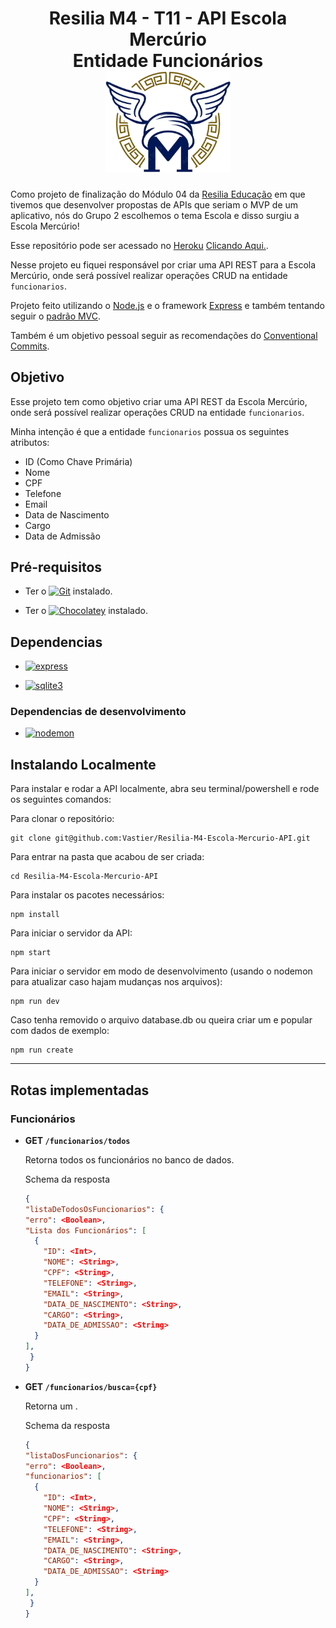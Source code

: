 <!-- markdownlint-disable MD033 -->
# <center> Resilia M4 - T11 - API Escola Mercúrio <br> Entidade Funcionários <br> <img src="./src/assets/escola-mercurio-logo.png" alt="Logo da Escola Mercúrio" width="200px"></center>

Como projeto de finalização do Módulo 04 da [Resilia Educação](https://www.resilia.com.br/) em que tivemos que desenvolver propostas de APIs que seriam o MVP de um aplicativo, nós do Grupo 2 escolhemos o tema Escola e disso surgiu a Escola Mercúrio!

Esse repositório pode ser acessado no [Heroku](https://www.heroku.com) [Clicando Aqui.](https://resilia-m4-escola-mercurio-api.herokuapp.com/).

Nesse projeto eu fiquei responsável por criar uma API REST para a Escola Mercúrio, onde será possível realizar operações CRUD na entidade `funcionarios`.

Projeto feito utilizando o [Node.js](https://nodejs.org/) e o framework [Express](https://expressjs.com/) e também tentando seguir o [padrão MVC](https://pt.wikipedia.org/wiki/MVC).

Também é um objetivo pessoal seguir as recomendações do [Conventional Commits](https://www.conventionalcommits.org/pt-br/v1.0.0/).

## Objetivo

Esse projeto tem como objetivo criar uma API REST da Escola Mercúrio, onde será possível realizar operações CRUD na entidade `funcionarios`.

Minha intenção é que a entidade `funcionarios` possua os seguintes atributos:

- ID (Como Chave Primária)
- Nome
- CPF
- Telefone
- Email
- Data de Nascimento
- Cargo
- Data de Admissão

## Pré-requisitos

- Ter o [![Git](https://img.shields.io/chocolatey/v/git.svg?label=Git&logo=git&style=flat)](https://git-scm.com/downloads) instalado.

- Ter o [![Chocolatey](https://img.shields.io/chocolatey/v/nodejs-lts.svg?label=Node&logo=Nodedotjs&style=flat)](https://nodejs.org/pt-br/download/) instalado.

## Dependencias

- [![express](https://img.shields.io/github/package-json/dependency-version/vastier/Resilia-M4-Escola-Mercurio-API/express?logo=express)](https://www.npmjs.org/package/express)

- [![sqlite3](https://img.shields.io/github/package-json/dependency-version/vastier/Resilia-M4-Escola-Mercurio-API/sqlite3?logo=sqlite)](https://www.npmjs.org/package/sqlite3)

### Dependencias de desenvolvimento

- [![nodemon](https://img.shields.io/github/package-json/dependency-version/vastier/Resilia-M4-Escola-Mercurio-API/dev/nodemon?logo=nodemon)](https://www.npmjs.org/package/nodemon)

## Instalando Localmente

Para instalar e rodar a API localmente, abra seu terminal/powershell e rode os seguintes comandos:

Para clonar o repositório:

```pwsh
git clone git@github.com:Vastier/Resilia-M4-Escola-Mercurio-API.git
```

Para entrar na pasta que acabou de ser criada:

```pwsh
cd Resilia-M4-Escola-Mercurio-API
```

Para instalar os pacotes necessários:

```node
npm install
```

Para iniciar o servidor da API:

```node
npm start
```

Para iniciar o servidor em modo de desenvolvimento (usando o nodemon para atualizar caso hajam mudanças nos arquivos):

```node
npm run dev
```

Caso tenha removido o arquivo database.db ou queira criar um e popular com dados de exemplo:

```node
npm run create
```

---

## Rotas implementadas

### Funcionários

- **GET `/funcionarios/todos`**

    Retorna todos os funcionários no banco de dados.

    Schema da resposta

    ```json
    {
  "listaDeTodosOsFuncionarios": {
    "erro": <Boolean>,
    "Lista dos Funcionários": [
      {
        "ID": <Int>,
        "NOME": <String>,
        "CPF": <String>,
        "TELEFONE": <String>,
        "EMAIL": <String>,
        "DATA_DE_NASCIMENTO": <String>,
        "CARGO": <String>,
        "DATA_DE_ADMISSAO": <String>
      }
    ],
     }
   }
    ```

- **GET `/funcionarios/busca={cpf}`**

    Retorna um .

    Schema da resposta

    ```json
    {
  "listaDosFuncionarios": {
    "erro": <Boolean>,
    "funcionarios": [
      {
        "ID": <Int>,
        "NOME": <String>,
        "CPF": <String>,
        "TELEFONE": <String>,
        "EMAIL": <String>,
        "DATA_DE_NASCIMENTO": <String>,
        "CARGO": <String>,
        "DATA_DE_ADMISSAO": <String>
      }
    ],
     }
   }
    ```
